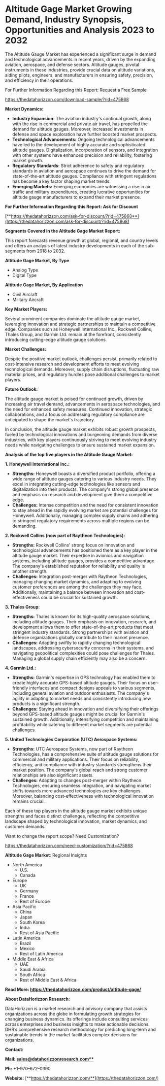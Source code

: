 ﻿# **Altitude Gage Market Growing Demand, Industry Synopsis, Opportunities and Analysis 2023 to 2032**

The Altitude Gauge Market has experienced a significant surge in demand and technological advancements in recent years, driven by the expanding aviation, aerospace, and defense sectors. Altitude gauges, pivotal instruments in these industries, provide crucial data on altitude variations, aiding pilots, engineers, and manufacturers in ensuring safety, precision, and efficiency in their operations.

For Further Information Regarding this Report: Request a Free Sample

<https://thedatahorizzon.com/download-sample/?rid=475868>

**Market Dynamics:**

- **Industry Expansion:** The aviation industry's continual growth, along with the rise in commercial and private air travel, has propelled the demand for altitude gauges. Moreover, increased investments in defense and space exploration have further boosted market prospects.
- **Technological Advancements:** Ongoing technological advancements have led to the development of highly accurate and sophisticated altitude gauges. Digitalization, incorporation of sensors, and integration with other systems have enhanced precision and reliability, fostering market growth.
- **Regulatory Standards:** Strict adherence to safety and regulatory standards in aviation and aerospace continues to drive the demand for state-of-the-art altitude gauges. Compliance with stringent regulations has become a key factor shaping market trends.
- **Emerging Markets:** Emerging economies are witnessing a rise in air traffic and military expenditures, creating lucrative opportunities for altitude gauge manufacturers to expand their market presence.

**For Further Information Regarding this Report: Ask for Discount**

[**https://thedatahorizzon.com/ask-for-discount/?rid=475868**](https://thedatahorizzon.com/ask-for-discount/?rid=475868)

**Segments Covered in the Altitude Gage Market Report:**

This report forecasts revenue growth at global, regional, and country levels and offers an analysis of latest industry developments in each of the sub-segments from 2018 to 2032.

**Altitude Gage Market, By Type**

- Analog Type
- Digital Type

**Altitude Gage Market, By Application**

- Civil Aircraft
- Military Aircraft

**Key Market Players:**

Several prominent companies dominate the altitude gauge market, leveraging innovation and strategic partnerships to maintain a competitive edge. Companies such as Honeywell International Inc., Rockwell Collins, Thales Group, and Garmin Ltd. remain at the forefront, consistently introducing cutting-edge altitude gauge solutions.

**Market Challenges:**

Despite the positive market outlook, challenges persist, primarily related to cost-intensive research and development efforts to meet evolving technological demands. Moreover, supply chain disruptions, fluctuating raw material prices, and regulatory hurdles pose additional challenges to market players.

**Future Outlook:**

The altitude gauge market is poised for continued growth, driven by increasing air travel demand, advancements in aerospace technologies, and the need for enhanced safety measures. Continued innovation, strategic collaborations, and a focus on addressing regulatory compliance are anticipated to shape the market's trajectory.

In conclusion, the altitude gauge market exhibits robust growth prospects, fueled by technological innovations and burgeoning demands from diverse industries, with key players continuously striving to meet evolving industry needs while navigating challenges to ensure sustained market expansion.

**Analysis of the top five players in the Altitude Gauge Market:**

**1. Honeywell International Inc.:**

- **Strengths:** Honeywell boasts a diversified product portfolio, offering a wide range of altitude gauges catering to various industry needs. They excel in integrating cutting-edge technologies like sensors and digitalization into their products. The company's strong global presence and emphasis on research and development give them a competitive edge.
- **Challenges:** Intense competition and the need for consistent innovation to stay ahead in the rapidly evolving market are potential challenges for Honeywell. Additionally, managing complex supply chains and adhering to stringent regulatory requirements across multiple regions can be demanding.

**2. Rockwell Collins (now part of Raytheon Technologies):**

- **Strengths:** Rockwell Collins' strong focus on innovation and technological advancements has positioned them as a key player in the altitude gauge market. Their expertise in avionics and navigation systems, including altitude gauges, provides a competitive advantage. The company's established reputation for reliability and quality is another strength.
- **Challenges:** Integration post-merger with Raytheon Technologies, managing changing market dynamics, and adapting to evolving customer preferences are among the challenges they may face. Additionally, maintaining a balance between innovation and cost-effectiveness could be crucial for sustained growth.

**3. Thales Group:**

- **Strengths:** Thales is known for its high-quality aerospace solutions, including altitude gauges. Their emphasis on innovation, research, and development allows them to offer state-of-the-art products that meet stringent industry standards. Strong partnerships with aviation and defense organizations globally contribute to their market presence.
- **Challenges:** Adapting swiftly to rapidly changing technological landscapes, addressing cybersecurity concerns in their systems, and navigating geopolitical complexities could pose challenges for Thales. Managing a global supply chain efficiently may also be a concern.

**4. Garmin Ltd.:**

- **Strengths:** Garmin's expertise in GPS technology has enabled them to create highly accurate GPS-based altitude gauges. Their focus on user-friendly interfaces and compact designs appeals to various segments, including general aviation and outdoor enthusiasts. The company's agility in adapting to market needs and consistently introducing new products is a significant strength.
- **Challenges:** Staying ahead in innovation and diversifying their offerings beyond GPS-based altitude gauges might be crucial for Garmin's sustained growth. Additionally, intensifying competition and maintaining profitability while catering to different market segments are potential challenges.

**5. United Technologies Corporation (UTC) Aerospace Systems:**

- **Strengths:** UTC Aerospace Systems, now part of Raytheon Technologies, has a comprehensive suite of altitude gauge solutions for commercial and military applications. Their focus on reliability, efficiency, and compliance with industry standards strengthens their market position. The company's global reach and strong customer relationships are also significant assets.
- **Challenges:** Adapting to changes post-merger within Raytheon Technologies, ensuring seamless integration, and navigating market shifts towards more advanced technologies are key challenges. Moreover, balancing cost-effectiveness with technological innovation remains crucial.

Each of these top players in the altitude gauge market exhibits unique strengths and faces distinct challenges, reflecting the competitive landscape shaped by technological innovation, market dynamics, and customer demands.

Want to change the report scope? Need Customization?

<https://thedatahorizzon.com/need-customization/?rid=475868>

**Altitude Gage Market**: Regional Insights

- North America
  - U.S.
  - Canada
- Europe
  - UK
  - Germany
  - France
  - Rest of Europe
- Asia Pacific
  - China
  - Japan
  - South Korea
  - India
  - Rest of Asia Pacific
- Latin America
  - Brazil
  - Mexico
  - Rest of Latin America
- Middle East & Africa
  - UAE
  - Saudi Arabia
  - South Africa
  - Rest of Middle East & Africa

**Read More: https://thedatahorizzon.com/product/altitude-gage/**

**About DataHorizzon Research:**

DataHorizzon is a market research and advisory company that assists organizations across the globe in formulating growth strategies for changing business dynamics. Its offerings include consulting services across enterprises and business insights to make actionable decisions. DHR’s comprehensive research methodology for predicting long-term and sustainable trends in the market facilitates complex decisions for organizations.

**Contact:**

**Mail: [sales@datahorizzonresearch.com**](mailto:sales@datahorizzonresearch.com)**

**Ph:** +1–970–672–0390

**Website:** [**https://thedatahorizzon.com/**](https://thedatahorizzon.com/)


